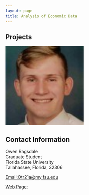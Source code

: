 ```yaml
---
layout: page
title: Analysis of Economic Data
---
```


##  Projects
<a> 
<img src="1609111143445.jpg" alt="1609111143445" width="250"/>
</a>

## Contact Information 

Owen Ragsdale <br/>
Graduate Student <br/>
Florida State University <br/>
Tallahassee, Florida, 32306 <br/>

[Email:Otr21a@my.fsu.edu](mailto:otr21a@my.fsu.edu)

[Web Page:](https://paulmbeaumont.netlify.app/)